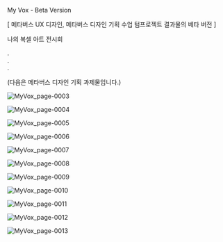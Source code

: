 My Vox - Beta Version

[ 메타버스 UX 디자인, 메타버스 디자인 기획 수업 텀프로젝트 결과물의 베타 버전 ]

나의 복셀 아트 전시회

.  
.  
.  

(다음은 메타버스 디자인 기획 과제물입니다.)

![MyVox_page-0003](https://github.com/onenewkong/UGC-Platform/assets/100193796/5b62af65-c18c-45d3-8cdf-3690faab1070)

![MyVox_page-0004](https://github.com/onenewkong/UGC-Platform/assets/100193796/ce8b3453-11ab-4cf7-8dd3-13c1a043fcc5)

![MyVox_page-0005](https://github.com/onenewkong/UGC-Platform/assets/100193796/3b741125-46e1-4951-b99e-f1e12d8daf75)

![MyVox_page-0006](https://github.com/onenewkong/UGC-Platform/assets/100193796/5f85338f-968d-491f-b5e2-dfd46d9ecdb9)

![MyVox_page-0007](https://github.com/onenewkong/UGC-Platform/assets/100193796/e675f818-1843-4d15-8486-08f423b2abd1)

![MyVox_page-0008](https://github.com/onenewkong/UGC-Platform/assets/100193796/20cd9b2c-0322-4bf1-9ffe-972575dd5adc)

![MyVox_page-0009](https://github.com/onenewkong/UGC-Platform/assets/100193796/a222a660-54c3-4cdb-a46c-1f818c320433)

![MyVox_page-0010](https://github.com/onenewkong/UGC-Platform/assets/100193796/01fce7f6-d9b1-4ce4-8a9d-74c285cfdddf)

![MyVox_page-0011](https://github.com/onenewkong/UGC-Platform/assets/100193796/ec36075d-5fa7-406e-ae48-13e867bb2153)

![MyVox_page-0012](https://github.com/onenewkong/UGC-Platform/assets/100193796/58307662-5692-4d1a-be55-cf7436cd675f)

![MyVox_page-0013](https://github.com/onenewkong/UGC-Platform/assets/100193796/15dbeae8-a5c5-48cc-b9a7-348b5690e68c)
